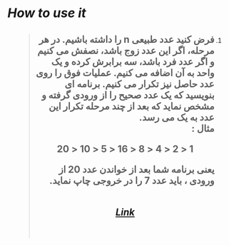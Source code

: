 # ***How to use it***

<div dir=rtl>

1. > ## فرض کنید عدد طبیعی n را داشته باشیم. در هر مرحله، اگر این عدد زوج باشد، نصفش می کنیم و اگر عدد فرد باشد، سه برابرش کرده و یک واحد به آن اضافه می کنیم. عملیات فوق را روی عدد حاصل نیز تکرار می کنیم. برنامه ای بنویسید که یک عدد صحیح را از ورودی گرفته و مشخص نماید که بعد از چند مرحله تکرار این عدد به یک می رسد.<br>مثال : <p align=center>1 < 2 < 4 < 8 < 16 < 5 < 10 < 20</p>یعنی برنامه شما بعد از خواندن عدد 20 از ورودی ، باید عدد 7 را در خروجی چاپ نماید.<br><br><p align=center><a href="Class01\main.cpp">***Link***</a></p><br>
<br>

<!-- 1. > ## <a href=""></a><br><br>
<br> -->


</div>